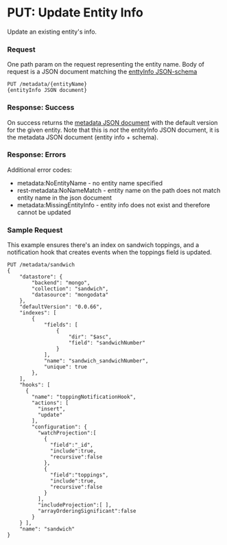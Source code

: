 # PUT: Update Entity Info
Update an existing entity's info.

### Request
One path param on the request representing the entity name.
Body of request is a JSON document matching the [enttyInfo JSON-schema](https://raw.github.com/lightblue-platform/lightblue-core/master/metadata/src/main/resources/json-schema/metadata/entityInfo.json)
```
PUT /metadata/{entityName}
{entityInfo JSON document}
```

### Response: Success
On success returns the [metadata JSON document](https://raw.github.com/lightblue-platform/lightblue-core/master/metadata/src/main/resources/json-schema/metadata/metadata.json) with the default version for the given entity.  Note that this is *not* the entityInfo JSON document, it is the metadata JSON document (entity info + schema).

### Response: Errors
Additional error codes:
* metadata:NoEntityName - no entity name specified
* rest-metadata:NoNameMatch - entity name on the path does not match entity name in the json document
* metadata:MissingEntityInfo - entity info does not exist and therefore cannot be updated

### Sample Request
This example ensures there's an index on sandwich toppings, and a notification hook that creates events when the toppings field is updated.
```
PUT /metadata/sandwich
{
    "datastore": {
        "backend": "mongo",
        "collection": "sandwich",
        "datasource": "mongodata"
    },
    "defaultVersion": "0.0.66",
    "indexes": [
        {
            "fields": [
                {
                    "dir": "$asc",
                    "field": "sandwichNumber"
                }
            ],
            "name": "sandwich_sandwichNumber",
            "unique": true
        },
    ],
    "hooks": [
      {
        "name": "toppingNotificationHook",
        "actions": [
          "insert",
          "update"
        ],
        "configuration": {
          "watchProjection":[
            {
              "field":"_id",
              "include":true,
              "recursive":false
            },
            {
              "field":"toppings",
              "include":true,
              "recursive":false
            }
          ],
          "includeProjection":[ ],
          "arrayOrderingSignificant":false
        }
    } ],
    "name": "sandwich"
}
```
